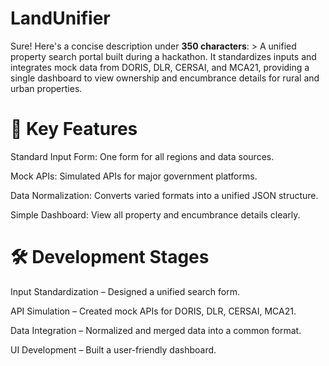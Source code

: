 # LandUnifier
Sure! Here's a concise description under **350 characters**:  > A unified property search portal built during a hackathon. It standardizes inputs and integrates mock data from DORIS, DLR, CERSAI, and MCA21, providing a single dashboard to view ownership and encumbrance details for rural and urban properties.

<h1>🔧 Key Features</h1>
Standard Input Form: One form for all regions and data sources.

Mock APIs: Simulated APIs for major government platforms.

Data Normalization: Converts varied formats into a unified JSON structure.

Simple Dashboard: View all property and encumbrance details clearly.

<h1>🛠️ Development Stages </h1>
Input Standardization – Designed a unified search form.

API Simulation – Created mock APIs for DORIS, DLR, CERSAI, MCA21.

Data Integration – Normalized and merged data into a common format.

UI Development – Built a user-friendly dashboard.
